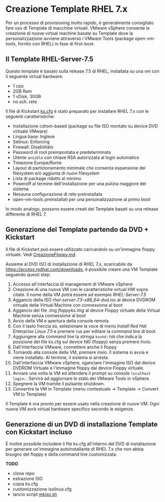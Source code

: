# Creazione Template RHEL 7.x

Per un processo di provisioning molto rapido, è generalmente consigliato fare uso di Template di macchine virtuali. VMware vSphere consente la creazione di nuove virtual machine basate su Template dove la personalizzazione avviene attraverso i VMware Tools (package open-vm-tools, fornito con RHEL) in fase di first-boot. 

## Il Template RHEL-Server-7.5

Questo template è basato sulla release 7.5 di RHEL, installata su una vm con il seguente virtual hardware:

* 1 cpu
* 2GB Ram
* 1 vDisk, 30GB
* no sch. rete

Il file di Kickstart [ks.cfg](ks.cfg) è stato preparato per installare RHEL 7.x con le seguenti caratteristiche:

* Installazione cdrom-based (package su file ISO montato su device DVD virtuale VMware)
* Lingua base: Inglese
* Selinux: Enforcing
* Firewall: Disabilitato
* Password di root preimpostata e predeterminata
* Utente `ansible` con chiave RSA autorizzata al login automatico
* Timezone Europe/Rome
* Layout di partizionamento minimale che consenta espansione dei filesystem e/o aggiunta di nuovi filesystem
* Lista di package ridotto al minimo
* Poweroff al termine dell'installazione per una pulizia maggiore del sistema
* Nessuna configurazione di rete preinstallata
* open-vm-tools preinstallati per una personalizzazione al primo boot


In modo analogo, possono essere creati dei Template basati su una release differente di RHEL 7.


## Generazione del Template partendo da DVD + Kickstart

Il file di Kickstart può essere utilizzato caricandolo su un'immagine floppy virtuale. Vedi [CreazioneFloppy.md](CreazioneFloppy.md).

Assieme al DVD ISO di installazione di RHEL 7.x, scaricabile da https://access.redhat.com/downloads, è possibile creare una VM Template seguendo questi step:

1. Accesso all'interfaccia di management di VMware vSphere
2. Creazione di una nuova VM con le caratteristiche virtual HW sopra citate. Il nome della VM potrà essere ad esempio *RHEL-Server-7.5*
3. Aggancio della ISO *rhel-server-7.5-x86_64-dvd.iso* al device DVDROM virtuale della Virtual Machine con connessione al boot
4. Aggancio del file .img *floppyks.img* al device Floppy virtuale della Virtual Machine senza connessione al boot
5. Avvio della VM e apertura della console remota
6. Con il tasto freccia sù, selezionare la voce di menù *Install Red Hat Enterprise Linux 7.5* e premere `tab` per editare la *command line* di boot
7. Aggiungere alla command line la stringa `ks=hd:fd0` che indica la posizione del file ks.cfg sul device fd0 (floppy) senza premere Invio.
8. Dall'interfaccia VMware, connettere anche il floppy
9. Tornando alla console della VM, premere invio. Il sistema si avvia e viene installato. Al termine, il sistema si arresta.
10. Dall'interfaccia VMware vSphere, sganciare l'immagine ISO dal device DVDROM Virtuale e l'immagine floppy dal device Floppy virtuale.
11. Avviare una volta la VM ed attendere il prompt su console `localhost login:`. Servirà ad aggiornare lo stato dei VMware Tools in vSphere.
12. Spegnere la VM tramite il pulsante shutdown.
11. Convertire la VM in Template (menu contestuale -> Template -> Convert VM to Template)

Il Template è ora pronto per essere usato nella creazione di nuove VM. Ogni nuova VM avrà virtual hardware specifico secondo le esigenze.


## Generazione di un DVD di installazione Template con Kickstart incluso

È inoltre possibile includere il file ks.cfg all'interno del DVD di installazione per generare un'immagine autoinstallante di RHEL 7.x che non abbia bisogno del floppy e della command line customizzata.

**TODO**
- clone repo
- estrazione ISO
- copia ks.cfg
- customizzazione isolinux.cfg
- lancio script [mkiso.sh](mkiso.sh)




